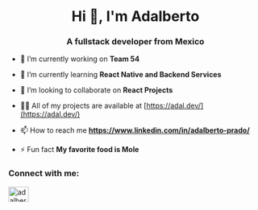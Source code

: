 <h1 align="center">Hi 👋, I'm Adalberto</h1>
<h3 align="center">A fullstack developer from Mexico</h3>

- 🔭 I’m currently working on **Team 54**

- 🌱 I’m currently learning **React Native and Backend Services**

- 👯 I’m looking to collaborate on **React Projects**

- 👨‍💻 All of my projects are available at [https://adal.dev/](https://adal.dev/)

- 📫 How to reach me **https://www.linkedin.com/in/adalberto-prado/**

- ⚡ Fun fact **My favorite food is Mole**

<h3 align="left">Connect with me:</h3>
<p align="left">
<a href="https://linkedin.com/in/adalberto-prado" target="blank"><img align="center" src="https://cdn.jsdelivr.net/npm/simple-icons@3.0.1/icons/linkedin.svg" alt="adalberto-prado" height="30" width="40" /></a>
</p>
